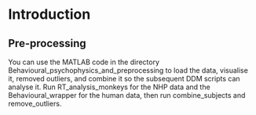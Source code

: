 # Introduction 

## Pre-processing
You can use the MATLAB code in the directory Behavioural_psychophysics_and_preprocessing to load the data, visualise it, removed outliers, and combine it so the subsequent DDM scripts can analyse it. Run RT_analysis_monkeys for the NHP data and the Behavioural_wrapper for the human data, then run combine_subjects and remove_outliers. 


